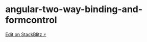 # angular-two-way-binding-and-formcontrol

[Edit on StackBlitz ⚡️](https://stackblitz.com/edit/angular-ivy-tjgeuz)